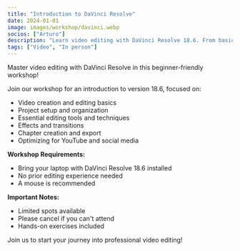 ```yaml
---
title: "Introduction to DaVinci Resolve"
date: 2024-01-01
image: images/workshop/davinci.webp
socios: ["Arturo"]
description: "Learn video editing with DaVinci Resolve 18.6. From basic concepts to creating content for YouTube."
tags: ["Video", "In person"]
---
```


Master video editing with DaVinci Resolve in this beginner-friendly workshop!

Join our workshop for an introduction to version 18.6, focused on:
- Video creation and editing basics
- Project setup and organization
- Essential editing tools and techniques
- Effects and transitions
- Chapter creation and export
- Optimizing for YouTube and social media

**Workshop Requirements:**
- Bring your laptop with DaVinci Resolve 18.6 installed
- No prior editing experience needed
- A mouse is recommended

**Important Notes:**
- Limited spots available
- Please cancel if you can't attend
- Hands-on exercises included

Join us to start your journey into professional video editing!
